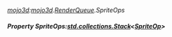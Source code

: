 _[mojo3d](../../modules/mojo3d/mojo3d-module.md):[mojo3d](../../modules/mojo3d/mojo3d-module.md).[RenderQueue](../../modules/mojo3d/mojo3d-renderqueue.md).SpriteOps_
##### Property SpriteOps:[std.collections.Stack](../../modules/std/std-collections-stack.md)<[SpriteOp](../../modules/mojo3d/mojo3d-spriteop.md)>
